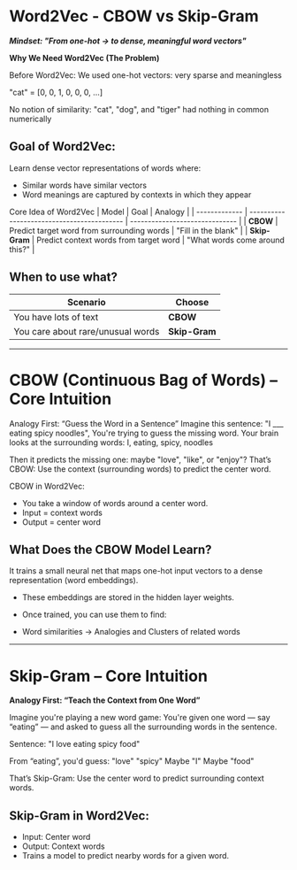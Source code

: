 # Word2Vec - CBOW vs Skip-Gram
***Mindset: "From one-hot -> to dense, meaningful word vectors"***

**Why We Need Word2Vec (The Problem)**

Before Word2Vec:
We used one-hot vectors: very sparse and meaningless

"cat" = [0, 0, 1, 0, 0, 0, …]

No notion of similarity: "cat", "dog", and "tiger" had nothing in common numerically

## Goal of Word2Vec: 

Learn dense vector representations of words where:
- Similar words have similar vectors
- Word meanings are captured by contexts in which they appear

Core Idea of Word2Vec
| Model         | Goal                                       | Analogy                        |
| ------------- | ------------------------------------------ | ------------------------------ |
| **CBOW**      | Predict target word from surrounding words | "Fill in the blank"            |
| **Skip-Gram** | Predict context words from target word     | "What words come around this?" |


## When to use what?
| Scenario                          | Choose        |
| --------------------------------- | ------------- |
| You have lots of text             | **CBOW**      |
| You care about rare/unusual words | **Skip-Gram** |
_____________________________________________________________________________________________________________________________________________________

# CBOW (Continuous Bag of Words) – Core Intuition
Analogy First: “Guess the Word in a Sentence”
Imagine this sentence: "I ___ eating spicy noodles", You're trying to guess the missing word. Your brain looks at the surrounding words: I, eating, spicy, noodles

Then it predicts the missing one: maybe "love", "like", or "enjoy"? That’s CBOW: Use the context (surrounding words) to predict the center word.

CBOW in Word2Vec:
- You take a window of words around a center word.
- Input = context words
- Output = center word

## What Does the CBOW Model Learn?
It trains a small neural net that maps one-hot input vectors to a dense representation (word embeddings).

- These embeddings are stored in the hidden layer weights.

- Once trained, you can use them to find:

- Word similarities ->  Analogies and Clusters of related words

_____________________________________________________________________________________________________________________________________________________

# Skip-Gram – Core Intuition
**Analogy First: “Teach the Context from One Word”**

Imagine you're playing a new word game: You're given one word — say “eating” — and asked to guess all the surrounding words in the sentence.

Sentence: "I love eating spicy food"

From “eating”, you'd guess:
"love"
"spicy"
Maybe "I"
Maybe "food"

That’s Skip-Gram: Use the center word to predict surrounding context words.

## Skip-Gram in Word2Vec:
- Input: Center word
- Output: Context words
- Trains a model to predict nearby words for a given word.


